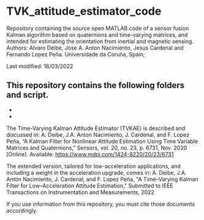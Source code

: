 # TVK_attitude_estimator_code
Repository containing the source open MATLAB code of a sensor fusion Kalman algorithm based on quaternions and time-varying matrices, and intended for estimating the orientation from inertial and magnetic sensing.
Authors: Alvaro Deibe, Jose A. Anton Nacimiento, Jesus Cardenal and Fernando Lopez Peña.
Universidade da Coruña, Spain; 

Last modified: 16/03/2022

This repository contains the following folders and script.
-
-
-


The Time-Varying Kalman Attitude Estimator (TVKAE) is described and discussed in: 
A. Deibe, J.A. Anton Nacimiento, J. Cardenal, and F. Lopez Peña, “A Kalman Filter for Nonlinear Attitude Estimation Using Time Variable Matrices and Quaternions,” Sensors, vol. 20, no. 23, p. 6731, Nov. 2020 [Online]. Available: https://www.mdpi.com/1424-8220/20/23/6731

The extended version, tailored for low-acceleration applications, and including a weight in the acceleration upgrade, comes in:
A. Deibe, J.A. Anton Nacimiento, J. Cardenal, and F. Lopez Peña, "A Time–Varying Kalman Filter for Low–Acceleration Attitude Estimation,"
Submitted to IEEE Transactions on Instrumentation and Measurements, 2022

If you use information from this repository, you must cite those documents accordingly.
